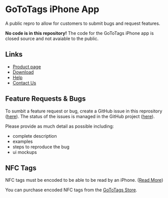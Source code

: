# GoToTags iPhone App
A public repro to allow for customers to submit bugs and request features.

**No code is in this repository!** The code for the GoToTags iPhone app is closed source and not avaiable to the public.

## Links
* [Product page](https://gototags.com/iphone-app/)
* [Download](https://itunes.apple.com/us/app/gototags/id1271508009)
* [Help](https://help.gototags.com/topic/iphone-app/)
* [Contact Us](https://gototags.com/contact/)

## Feature Requests & Bugs
To sumbit a feature request or bug, create a GitHub issue in this reprository ([here](https://github.com/GoToTags/GoToTags-iPhone-App/issues)). The status of the issues is managed in the GitHub project ([here](https://github.com/GoToTags/GoToTags-iPhone-App/projects/1)).

Please provide as much detail as possible including:
* complete description
* examples
* steps to reproduce the bug
* ui mockups

## NFC Tags
NFC tags must be encoded to be able to be read by an iPhone. ([Read More](https://help.gototags.com/article/nfc-tags-iphone/))

You can purchase encoded NFC tags from the [GoToTags Store](http://store.gototags.com/).

